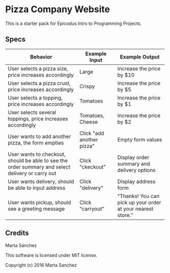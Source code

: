 # Pizza Company Website

This is a starter pack for Epicodus Intro to Programming Projects.

## Specs

| Behavior | Example Input | Example Output |
|---|---|---|
| User selects a pizza size, price increases accordingly | Large | Increase the price by $10 |
| User selects a pizza crust, price increases accordingly | Crispy | Increase the price by $5 |
| User selects a topping, price increases accordingly | Tomatoes | Increase the price by $1 |
| User selects several toppings, price increases accordingly | Tomatoes, Cheese | Increase the price by $2 |
| User wants to add another pizza, the form empties | Click "add another pizza"| Empty form values|
| User wants to checkout, should be able to see the order summary and select delivery or carry out | Click "ckeckout" | Display order summary and delivery options |
| User wants delivery, should be able to input address | Click "delivery"| Display address form |
| User wants pickup, should see a greeting message | Click "carryout" | "Thanks! You can pick up your order at your nearest store." |

## Credits

Marta Sánchez

This software is licensed under MIT license.

Copyright (c) 2016 Marta Sanchez
